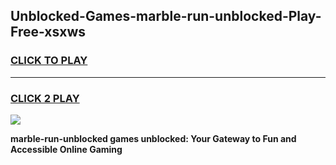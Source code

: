 
## Unblocked-Games-marble-run-unblocked-Play-Free-xsxws
<h3>
<a href="https://premium76.site?title=marble-run-unblocked&ref=20M">CLICK TO PLAY</a></h3>
<hr>

<h3>
<a href="https://premium76.site?title=marble-run-unblocked&ref=20M">CLICK 2 PLAY</a>
  
</h3>

<a href="https://premium76.site?title=marble-run-unblocked&ref=19M"><img src="https://clearcache.store/games.png"></a>


**marble-run-unblocked games unblocked: Your Gateway to Fun and Accessible Online Gaming**

